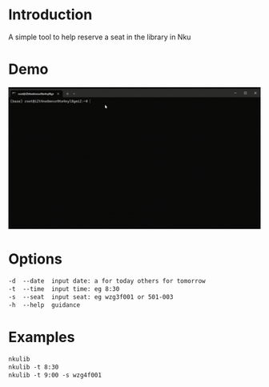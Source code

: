 # Introduction
A simple tool to help reserve a seat in the library in Nku

# Demo

![Demo](./demo/demo.gif)

# Options
```
-d  --date  input date: a for today others for tomorrow
-t  --time  input time: eg 8:30
-s  --seat  input seat: eg wzg3f001 or 501-003
-h  --help  guidance
```

# Examples
```
nkulib
nkulib -t 8:30
nkulib -t 9:00 -s wzg4f001
```
